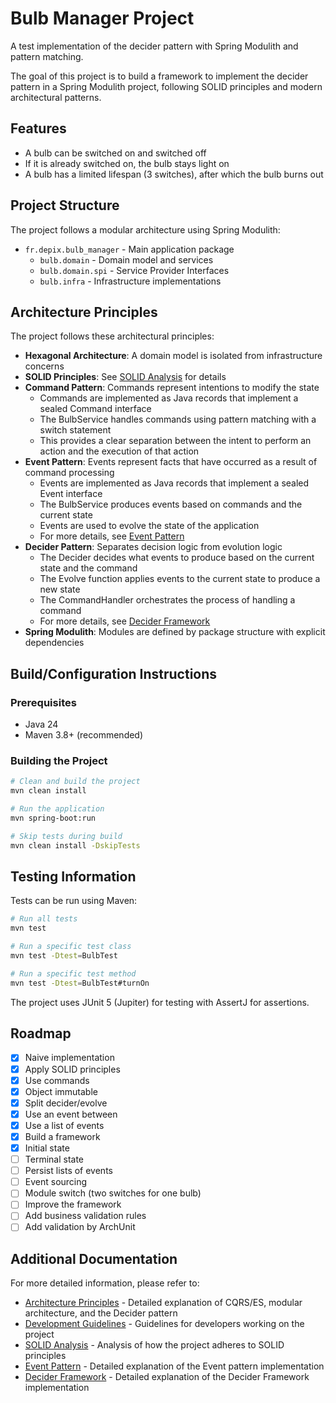 # Bulb Manager Project

A test implementation of the decider pattern with Spring Modulith and pattern matching.

The goal of this project is to build a framework to implement the decider pattern in a Spring Modulith project, following SOLID principles and modern architectural patterns.

## Features

- A bulb can be switched on and switched off
- If it is already switched on, the bulb stays light on
- A bulb has a limited lifespan (3 switches), after which the bulb burns out

## Project Structure

The project follows a modular architecture using Spring Modulith:

- `fr.depix.bulb_manager` - Main application package
    - `bulb.domain` - Domain model and services
    - `bulb.domain.spi` - Service Provider Interfaces
    - `bulb.infra` - Infrastructure implementations

## Architecture Principles

The project follows these architectural principles:

- **Hexagonal Architecture**: A domain model is isolated from infrastructure concerns
- **SOLID Principles**: See [SOLID Analysis](docs/SOLID_analysis.md) for details
- **Command Pattern**: Commands represent intentions to modify the state
    - Commands are implemented as Java records that implement a sealed Command interface
    - The BulbService handles commands using pattern matching with a switch statement
    - This provides a clear separation between the intent to perform an action and the execution of that action
- **Event Pattern**: Events represent facts that have occurred as a result of command processing
    - Events are implemented as Java records that implement a sealed Event interface
    - The BulbService produces events based on commands and the current state
    - Events are used to evolve the state of the application
    - For more details, see [Event Pattern](docs/event_pattern.md)
- **Decider Pattern**: Separates decision logic from evolution logic
    - The Decider decides what events to produce based on the current state and the command
    - The Evolve function applies events to the current state to produce a new state
    - The CommandHandler orchestrates the process of handling a command
    - For more details, see [Decider Framework](docs/decider_framework.md)
- **Spring Modulith**: Modules are defined by package structure with explicit dependencies

## Build/Configuration Instructions

### Prerequisites

- Java 24
- Maven 3.8+ (recommended)

### Building the Project

```bash
# Clean and build the project
mvn clean install

# Run the application
mvn spring-boot:run

# Skip tests during build
mvn clean install -DskipTests
```

## Testing Information

Tests can be run using Maven:

```bash
# Run all tests
mvn test

# Run a specific test class
mvn test -Dtest=BulbTest

# Run a specific test method
mvn test -Dtest=BulbTest#turnOn
```

The project uses JUnit 5 (Jupiter) for testing with AssertJ for assertions.

## Roadmap

- [X] Naive implementation
- [X] Apply SOLID principles
- [X] Use commands
- [X] Object immutable
- [X] Split decider/evolve
- [X] Use an event between
- [X] Use a list of events
- [X] Build a framework
- [X] Initial state
- [ ] Terminal state
- [ ] Persist lists of events
- [ ] Event sourcing
- [ ] Module switch (two switches for one bulb)
- [ ] Improve the framework
- [ ] Add business validation rules
- [ ] Add validation by ArchUnit

## Additional Documentation

For more detailed information, please refer to:

- [Architecture Principles](docs/architecture_principles.md) - Detailed explanation of CQRS/ES, modular architecture, and the Decider pattern
- [Development Guidelines](docs/guidelines.md) - Guidelines for developers working on the project
- [SOLID Analysis](docs/SOLID_analysis.md) - Analysis of how the project adheres to SOLID principles
- [Event Pattern](docs/event_pattern.md) - Detailed explanation of the Event pattern implementation
- [Decider Framework](docs/decider_framework.md) - Detailed explanation of the Decider Framework implementation
